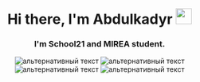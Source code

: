 <h1 align="center">Hi there, I'm Abdulkadyr 
<img src="https://github.com/blackcater/blackcater/raw/main/images/Hi.gif" height="32"/></h1>
<h3 align="center">I'm School21 and MIREA student.</h3>
<div align="center">
  <span onclick="return false;"><img src="https://img.shields.io/badge/go-%2300ADD8.svg?style=for-the-badge&logo=go&logoColor=white" alt="альтернативный текст"></span>
  <span onclick="return false;"><img src="https://img.shields.io/badge/c-%2300599C.svg?style=for-the-badge&logo=c&logoColor=white" alt="альтернативный текст"></span>
  <span onclick="return false;"><img src="https://img.shields.io/badge/GoLand-0f0f0f?&style=for-the-badge&logo=goland&logoColor=white" alt="альтернативный текст"></span>
  <span onclick="return false;"><img src="https://img.shields.io/badge/postgres-%23316192.svg?style=for-the-badge&logo=postgresql&logoColor=white" alt="альтернативный текст"></span>
  <span onclick="return false;"><img src="https://img.shields.io/badge/docker-%230db7ed.svg?style=for-the-b
